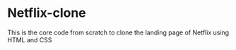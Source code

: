 # Netflix-clone
This is the core code from scratch to clone the landing page of Netflix using HTML and CSS 
